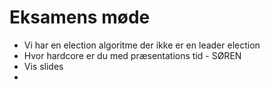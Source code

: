 # Eksamens møde

- Vi har en election algoritme der ikke er en leader election
- Hvor hardcore er du med præsentations tid - SØREN
- Vis slides
- 